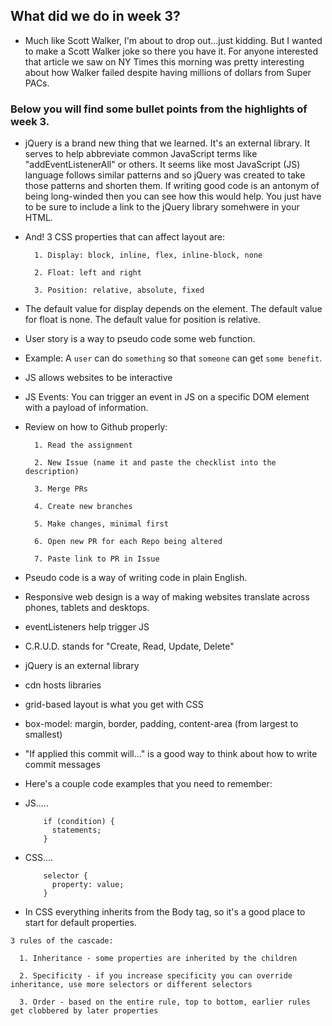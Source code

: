 
## What did we do in week 3? 

* Much like Scott Walker, I'm about to drop out...just kidding. But I wanted to make a Scott Walker joke so there you have it. For anyone interested that article we saw on NY Times this morning was pretty interesting about how Walker failed despite having millions of dollars from Super PACs. 

### Below you will find some bullet points from the highlights of week 3.

* jQuery is a brand new thing that we learned. It's an external library. It serves to help abbreviate common JavaScript terms like "addEventListenerAll" or others. It seems like most JavaScript (JS) language follows similar patterns and so jQuery was created to take those patterns and shorten them. If writing good code is an antonym of being long-winded then you can see how this would help. You just have to be sure to include a link to the jQuery library somehwere in your HTML.

* And! 3 CSS properties that can affect layout are:

        1. Display: block, inline, flex, inline-block, none
    
        2. Float: left and right
    
        3. Position: relative, absolute, fixed


* The default value for display depends on the element. The default value for float is none. The default value for position is relative.

* User story is a way to pseudo code some web function.
* Example: A `user` can do `something` so that `someone` can get `some benefit`.

* JS allows websites to be interactive
* JS Events: You can trigger an event in JS on a specific DOM element with a payload of information.

* Review on how to Github properly:

        1. Read the assignment

        2. New Issue (name it and paste the checklist into the description)

        3. Merge PRs

        4. Create new branches

        5. Make changes, minimal first

        6. Open new PR for each Repo being altered

        7. Paste link to PR in Issue

* Pseudo code is a way of writing code in plain English.
* Responsive web design is a way of making websites translate across phones, tablets and desktops.
* eventListeners help trigger JS
* C.R.U.D. stands for "Create, Read, Update, Delete"
* jQuery is an external library
* cdn hosts libraries
* grid-based layout is what you get with CSS
* box-model: margin, border, padding, content-area (from largest to smallest)
* "If applied this commit will..." is a good way to think about how to write commit messages

* Here's a couple code examples that you need to remember:
* JS.....

          if (condition) {
            statements;
          }

* CSS....

          selector {
            property: value;
          }

* In CSS everything inherits from the Body tag, so it's a good place to start for default properties.

`3 rules of the cascade:`

      1. Inheritance - some properties are inherited by the children

      2. Specificity - if you increase specificity you can override inheritance, use more selectors or different selectors

      3. Order - based on the entire rule, top to bottom, earlier rules get clobbered by later properties

